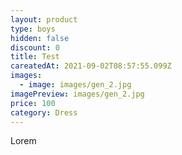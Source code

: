 ```yaml
---
layout: product
type: boys
hidden: false
discount: 0
title: Test
careatedAt: 2021-09-02T08:57:55.099Z
images:
  - image: images/gen_2.jpg
imagePreview: images/gen_2.jpg
price: 100
category: Dress
---
```

Lorem
